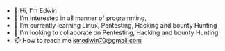 - 👋 Hi, I’m Edwin
- 👀 I’m interested in all manner of programming, 
- 🌱 I’m currently learning Linux, Pentesting, Hacking and bounty Hunting
- 💞️ I’m looking to collaborate on Pentesting, Hacking and bounty Hunting
- 📫 How to reach me kmedwin70@gmail.com

<!---
kmedwin70/kmedwin70 is a ✨ special ✨ repository because its `README.md` (this file) appears on your GitHub profile.
You can click the Preview link to take a look at your changes.
--->
